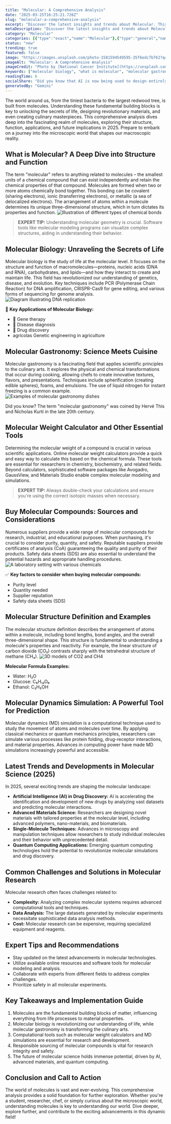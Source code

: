 ```yaml
---
title: "Molecular: A Comprehensive Analysis"
date: "2025-03-25T16:25:21.726Z"
slug: "molecular-a-comprehensive-analysis"
excerpt: "Discover the latest insights and trends about Molecular. This comprehensive guide covers everything you need to know about Molecular in 2025."
metaDescription: "Discover the latest insights and trends about Molecular. This comprehensive guide covers everything you need to know about Molecular in 2025."
category: "Molecular"
categories: [{"type":"exact","name":"Molecular"},{"type":"general","name":"Science"},{"type":"medium","name":"Biochemistry"},{"type":"specific","name":"Protein Structure"},{"type":"niche","name":"Protein Folding"}]
status: "new"
trending: true
featured: false
image: "https://images.unsplash.com/photo-1581594549595-35f6edc7b762?q=85&w=1200&fit=max&fm=webp&auto=compress"
imageAlt: "Molecular: A Comprehensive Analysis"
imageCredit: "Photo by [National Cancer Institute](https://unsplash.com/@nci) on Unsplash"
keywords: ["molecular biology", "what is molecular", "molecular gastronomy", "molecular weight calculator", "buy molecular compounds", "molecular structure definition", "molecular formula examples", "applications of molecular biology", "molecular dynamics simulation", "best molecular model kits"]
readingTime: 6
socialShare: "Did you know that AI is now being used to design entirely new molecules with specific properties, revolutionizing drug discovery and material science?  The future of molecular science is being written today!"
generatedBy: "Gemini"
---
```




The world around us, from the tiniest bacteria to the largest redwood tree, is built from molecules. Understanding these fundamental building blocks is key to unlocking the secrets of life, designing revolutionary materials, and even creating culinary masterpieces. This comprehensive analysis dives deep into the fascinating realm of molecules, exploring their structure, function, applications, and future implications in 2025.  Prepare to embark on a journey into the microscopic world that shapes our macroscopic reality.

## What is Molecular? A Deep Dive into Structure and Function

The term "molecular" refers to anything related to molecules – the smallest units of a chemical compound that can exist independently and retain the chemical properties of that compound.  Molecules are formed when two or more atoms chemically bond together.  This bonding can be covalent (sharing electrons), ionic (transferring electrons), or metallic (a sea of delocalized electrons). The arrangement of atoms within a molecule determines its unique three-dimensional structure, which in turn dictates its properties and function. ![Illustration of different types of chemical bonds](https://images.unsplash.com/photo-1531956656798-56686eeef3d4?q=85&w=1200&fit=max&fm=webp&auto=compress)

> **EXPERT TIP:**  Understanding molecular geometry is crucial.  Software tools like molecular modeling programs can visualize complex structures, aiding in understanding their behavior.

## Molecular Biology: Unraveling the Secrets of Life

Molecular biology is the study of life at the molecular level.  It focuses on the structure and function of macromolecules—proteins, nucleic acids (DNA and RNA), carbohydrates, and lipids—and how they interact to create and maintain life.  This field has revolutionized our understanding of genetics, disease, and evolution.  Key techniques include PCR (Polymerase Chain Reaction) for DNA amplification, CRISPR-Cas9 for gene editing, and various forms of sequencing for genome analysis. ![Diagram illustrating DNA replication](https://images.unsplash.com/photo-1576086213369-97a306d36557?q=85&w=1200&fit=max&fm=webp&auto=compress)

🔑 **Key Applications of Molecular Biology:**
* 🧬 Gene therapy
* 🔬 Disease diagnosis
* 💊 Drug discovery
*  agrícolas Genetic engineering in agriculture

## Molecular Gastronomy: Science Meets Cuisine

Molecular gastronomy is a fascinating field that applies scientific principles to the culinary arts.  It explores the physical and chemical transformations that occur during cooking, allowing chefs to create innovative textures, flavors, and presentations.  Techniques include spherification (creating edible spheres), foams, and emulsions.  The use of liquid nitrogen for instant freezing is a common example.  ![Examples of molecular gastronomy dishes](https://images.unsplash.com/photo-1557511560-d07d5f64fd59?q=85&w=1200&fit=max&fm=webp&auto=compress)

Did you know?  The term "molecular gastronomy" was coined by Hervé This and Nicholas Kurti in the late 20th century.

## Molecular Weight Calculator and Other Essential Tools

Determining the molecular weight of a compound is crucial in various scientific applications.  Online molecular weight calculators provide a quick and easy way to calculate this based on the chemical formula.  These tools are essential for researchers in chemistry, biochemistry, and related fields.  Beyond calculators, sophisticated software packages like Avogadro, GaussView, and Materials Studio enable complex molecular modeling and simulations.

> **EXPERT TIP:** Always double-check your calculations and ensure you're using the correct isotopic masses when necessary.

## Buy Molecular Compounds: Sources and Considerations

Numerous suppliers provide a wide range of molecular compounds for research, industrial, and educational purposes.  When purchasing, it's crucial to consider purity, quantity, and safety.  Reputable suppliers provide certificates of analysis (CoA) guaranteeing the quality and purity of their products.  Safety data sheets (SDS) are also essential to understand the potential hazards and appropriate handling procedures.  ![A laboratory setting with various chemicals](https://images.unsplash.com/photo-1581594549595-35f6edc7b762?q=85&w=1200&fit=max&fm=webp&auto=compress)

✅ **Key factors to consider when buying molecular compounds:**
* Purity level
* Quantity needed
* Supplier reputation
* Safety data sheets (SDS)

## Molecular Structure Definition and Examples

The molecular structure definition describes the arrangement of atoms within a molecule, including bond lengths, bond angles, and the overall three-dimensional shape.  This structure is fundamental to understanding a molecule's properties and reactivity.  For example, the linear structure of carbon dioxide (CO₂) contrasts sharply with the tetrahedral structure of methane (CH₄).  ![3D models of CO2 and CH4](https://images.unsplash.com/photo-1513624954087-ca7109c0f710?q=85&w=1200&fit=max&fm=webp&auto=compress)

**Molecular Formula Examples:**
* Water: H₂O
* Glucose: C₆H₁₂O₆
* Ethanol: C₂H₅OH

## Molecular Dynamics Simulation: A Powerful Tool for Prediction

Molecular dynamics (MD) simulation is a computational technique used to study the movement of atoms and molecules over time.  By applying classical mechanics or quantum mechanics principles, researchers can simulate various processes like protein folding, drug-receptor interactions, and material properties.  Advances in computing power have made MD simulations increasingly powerful and accessible.

## Latest Trends and Developments in Molecular Science (2025)

In 2025, several exciting trends are shaping the molecular landscape:

* **Artificial Intelligence (AI) in Drug Discovery:** AI is accelerating the identification and development of new drugs by analyzing vast datasets and predicting molecular interactions.
* **Advanced Materials Science:** Researchers are designing novel materials with tailored properties at the molecular level, including advanced polymers, nano-materials, and biomaterials.
* **Single-Molecule Techniques:**  Advances in microscopy and manipulation techniques allow researchers to study individual molecules and their behavior with unprecedented detail.
* **Quantum Computing Applications:**  Emerging quantum computing technologies hold the potential to revolutionize molecular simulations and drug discovery.

## Common Challenges and Solutions in Molecular Research

Molecular research often faces challenges related to:

* **Complexity:**  Analyzing complex molecular systems requires advanced computational tools and techniques.
* **Data Analysis:**  The large datasets generated by molecular experiments necessitate sophisticated data analysis methods.
* **Cost:**  Molecular research can be expensive, requiring specialized equipment and reagents.

## Expert Tips and Recommendations

* Stay updated on the latest advancements in molecular technologies.
* Utilize available online resources and software tools for molecular modeling and analysis.
* Collaborate with experts from different fields to address complex challenges.
* Prioritize safety in all molecular experiments.

## Key Takeaways and Implementation Guide

1. Molecules are the fundamental building blocks of matter, influencing everything from life processes to material properties.
2. Molecular biology is revolutionizing our understanding of life, while molecular gastronomy is transforming the culinary arts.
3. Computational tools such as molecular weight calculators and MD simulations are essential for research and development.
4. Responsible sourcing of molecular compounds is vital for research integrity and safety.
5. The future of molecular science holds immense potential, driven by AI, advanced materials, and quantum computing.

## Conclusion and Call to Action

The world of molecules is vast and ever-evolving. This comprehensive analysis provides a solid foundation for further exploration. Whether you're a student, researcher, chef, or simply curious about the microscopic world, understanding molecules is key to understanding our world.  Dive deeper, explore further, and contribute to the exciting advancements in this dynamic field!

